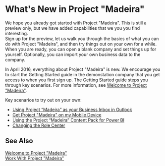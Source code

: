 <properties
	pageTitle="What's New in Project “Madeira”| Project “Madeira”"
    description="What's New" 
	services="" 
	documentationCenter="Madeira"
	authors="edupont"/>
    
# What's New in Project "Madeira" 
We hope you already got started with Project "Madeira". This is still a preview only, but we have added capabilities that we you you find interesting.  
Sign up for the preview, let us walk you through the basics of what you can do with Project "Madeira", and then try things out on your own for a while. When you are ready, you can open a blank company and set things up for yourself. Optionally, you can import your own business data to the company.  
  
In April 2016, everything about Project "Madeira" is new. We encourage you to start the Getting Started guide in the demonstation company that you get access to when you first sign up. The Getting Started guide steps you through key scenarios. For more information, see [Welcome to Project "Madeira"](madeira-get-started.md).  
  
Key scenarios to try out on your own:
- [Using Project “Madeira” as your Business Inbox in Outlook](madeira-no-outlook.md)  
- [Get Project "Madeira" on my Mobile Device](install-mobile.app.md)  
- [Using the Project “Madeira” Content Pack for Power BI](madeira-powerbi.md)  
- [Changing the Role Center](change-role.md)  

## See Also
[Welcome to Project "Madeira"](madeira-get-started.md)  
[Work With Project "Madeira"](ui-work-product.md)  

